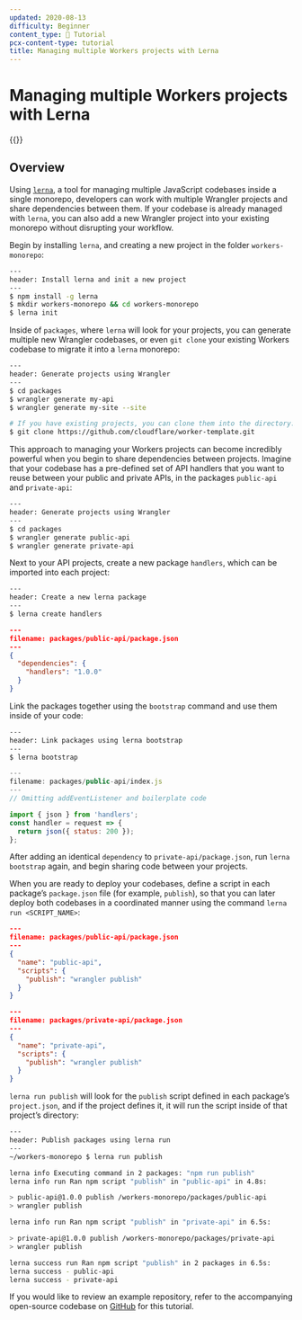 ```yaml
---
updated: 2020-08-13
difficulty: Beginner
content_type: 📝 Tutorial
pcx-content-type: tutorial
title: Managing multiple Workers projects with Lerna
---
```


# Managing multiple Workers projects with Lerna

{{<render file="_tutorials-before-you-start.md">}}

## Overview

Using [`lerna`](https://github.com/lerna/lerna), a tool for managing multiple JavaScript codebases inside a single monorepo, developers can work with multiple Wrangler projects and share dependencies between them. If your codebase is already managed with `lerna`, you can also add a new Wrangler project into your existing monorepo without disrupting your workflow.

Begin by installing `lerna`, and creating a new project in the folder `workers-monorepo`:

```sh
---
header: Install lerna and init a new project
---
$ npm install -g lerna
$ mkdir workers-monorepo && cd workers-monorepo
$ lerna init
```

Inside of `packages`, where `lerna` will look for your projects, you can generate multiple new Wrangler codebases, or even `git clone` your existing Workers codebase to migrate it into a `lerna` monorepo:

```sh
---
header: Generate projects using Wrangler
---
$ cd packages
$ wrangler generate my-api
$ wrangler generate my-site --site

# If you have existing projects, you can clone them into the directory:
$ git clone https://github.com/cloudflare/worker-template.git
```

This approach to managing your Workers projects can become incredibly powerful when you begin to share dependencies between projects. Imagine that your codebase has a pre-defined set of API handlers that you want to reuse between your public and private APIs, in the packages `public-api` and `private-api`:

```sh
---
header: Generate projects using Wrangler
---
$ cd packages
$ wrangler generate public-api
$ wrangler generate private-api
```

Next to your API projects, create a new package `handlers`, which can be imported into each project:

```sh
---
header: Create a new lerna package
---
$ lerna create handlers
```

```json
---
filename: packages/public-api/package.json
---
{
  "dependencies": {
    "handlers": "1.0.0"
  }
}
```

Link the packages together using the `bootstrap` command and use them inside of your code:

```sh
---
header: Link packages using lerna bootstrap
---
$ lerna bootstrap
```

```js
---
filename: packages/public-api/index.js
---
// Omitting addEventListener and boilerplate code

import { json } from 'handlers';
const handler = request => {
  return json({ status: 200 });
};
```

After adding an identical `dependency` to `private-api/package.json`, run `lerna bootstrap` again, and begin sharing code between your projects.

When you are ready to deploy your codebases, define a script in each package’s `package.json` file (for example, `publish`), so that you can later deploy both codebases in a coordinated manner using the command `lerna run <SCRIPT_NAME>`:

```json
---
filename: packages/public-api/package.json
---
{
  "name": "public-api",
  "scripts": {
    "publish": "wrangler publish"
  }
}
```

```json
---
filename: packages/private-api/package.json
---
{
  "name": "private-api",
  "scripts": {
    "publish": "wrangler publish"
  }
}
```

`lerna run publish` will look for the `publish` script defined in each package’s `project.json`, and if the project defines it, it will run the script inside of that project’s directory:

```sh
---
header: Publish packages using lerna run
---
~/workers-monorepo $ lerna run publish

lerna info Executing command in 2 packages: "npm run publish"
lerna info run Ran npm script "publish" in "public-api" in 4.8s:

> public-api@1.0.0 publish /workers-monorepo/packages/public-api
> wrangler publish

lerna info run Ran npm script "publish" in "private-api" in 6.5s:

> private-api@1.0.0 publish /workers-monorepo/packages/private-api
> wrangler publish

lerna success run Ran npm script "publish" in 2 packages in 6.5s:
lerna success - public-api
lerna success - private-api
```

If you would like to review an example repository, refer to the accompanying open-source codebase on [GitHub](https://github.com/signalnerve/lerna-wrangler-monorepo-example) for this tutorial.
